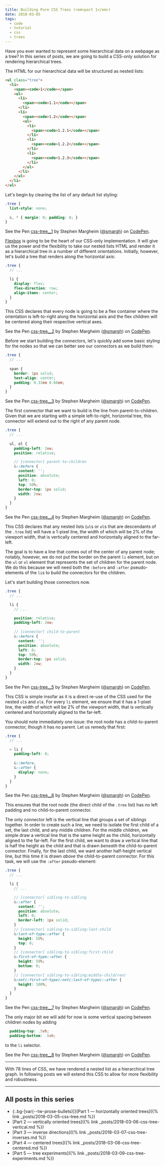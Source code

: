 ```yaml
---
title: Building Pure CSS Trees (<em>part 1</em>)
date: 2018-03-05
tags:
  - code
  - tutorial
  - css
  - trees
---
```


Have you ever wanted to represent some hierarchical data on a webpage as a tree? In this series of posts, we are going to build a CSS-only solution for rendering hierarchical trees.

<!--/summary-->

The HTML for our hierarchical data will be structured as nested lists:

~~~html
<ul class="tree">
  <li>
    <span><code>1</code></span>
    <ul>
      <li>
        <span><code>1.1</code></span>
      </li>
      <li>
        <span><code>1.2</code></span>
        <ul>
          <li>
            <span><code>1.2.1</code></span>
          </li>
          <li>
            <span><code>1.2.2</code></span>
          </li>
          <li>
            <span><code>1.2.3</code></span>
          </li>
        </ul>
      </li>
    </ul>
  </li>
</ul>
~~~

Let's begin by clearing the list of any default list styling:

~~~scss
.tree {
  list-style: none;
  
  &, * { margin: 0; padding: 0; }
}
~~~

<p data-height="160" data-theme-id="0" data-slug-hash="BYgNJN" data-default-tab="result" data-user="smargh" data-embed-version="2" data-pen-title="css-tree__1" class="codepen">See the Pen <a href="https://codepen.io/smargh/pen/BYgNJN/">css-tree__1</a> by Stephen Margheim (<a href="https://codepen.io/smargh">@smargh</a>) on <a href="https://codepen.io">CodePen</a>.</p>

[Flexbox](https://css-tricks.com/snippets/css/a-guide-to-flexbox/) is going to be the heart of our CSS-only implementation. It will give us the power and the flexibility to take our nested lists HTML and render it as a hierarchical tree in a number of different orientations. Initially, however, let's build a tree that renders along the horizontal axis:

~~~scss
.tree {
  // ...

  li {
    display: flex;
    flex-direction: row;
    align-items: center;
  }
}
~~~

This CSS declares that every node is going to be a flex container where the orientation is left-to-right along the horizontal axis and the flex children will be centered along their respective vertical axes.

<p data-height="125" data-theme-id="0" data-slug-hash="mXZJQd" data-default-tab="result" data-user="smargh" data-embed-version="2" data-pen-title="css-tree__2" class="codepen">See the Pen <a href="https://codepen.io/smargh/pen/mXZJQd/">css-tree__2</a> by Stephen Margheim (<a href="https://codepen.io/smargh">@smargh</a>) on <a href="https://codepen.io">CodePen</a>.</p>

Before we start building the connectors, let's quickly add some basic styling for the nodes so that we can better see our connectors as we build them:

~~~scss
.tree {
  // ...
  
  span {
    border: 1px solid;
    text-align: center;
    padding: 0.33em 0.66em;
  }
}
~~~

<p data-height="175" data-theme-id="0" data-slug-hash="gvNpZp" data-default-tab="result" data-user="smargh" data-embed-version="2" data-pen-title="css-tree__3" class="codepen">See the Pen <a href="https://codepen.io/smargh/pen/gvNpZp/">css-tree__3</a> by Stephen Margheim (<a href="https://codepen.io/smargh">@smargh</a>) on <a href="https://codepen.io">CodePen</a>.</p>

The first connector that we want to build is the line from parent-to-children. Given that we are starting with a simple left-to-right, horizontal tree, this connector will extend out to the right of any parent node.

~~~scss
.tree {
  // ...
  
  ul, ol {
    padding-left: 2vw;
    position: relative;

    // [connector] parent-to-children
    &::before {
      content: '';
      position: absolute;
      left: 0;
      top: 50%;
      border-top: 1px solid;
      width: 2vw;
    }
  }
}
~~~

<p data-height="175" data-theme-id="0" data-slug-hash="paXjja" data-default-tab="result" data-user="smargh" data-embed-version="2" data-pen-title="css-tree__4" class="codepen">See the Pen <a href="https://codepen.io/smargh/pen/paXjja/">css-tree__4</a> by Stephen Margheim (<a href="https://codepen.io/smargh">@smargh</a>) on <a href="https://codepen.io">CodePen</a>.</p>

This CSS declares that any nested lists (`ul`s or `ol`s that are descendants of the `.tree` list) will have a 1-pixel line, the width of which will be 2% of the viewport width, that is vertically centered and horizontally aligned to the far-left.

The goal is to have a line that comes out of the center of any parent node; notably, however, we do not put the border on the parent `li` element, but on the `ul` or `ol` element that represents the set of children for the parent node. We do this because we will need both the `:before` and `:after` pseudo-elements of the `li`s to build the connectors for the children.

Let's start building those connectors now.

~~~scss
.tree {
  // ...

  li {
    // ...

    position: relative;
    padding-left: 2vw;
    
    // [connector] child-to-parent
    &::before {
      content: '';
      position: absolute;
      left: 0;
      top: 50%;
      border-top: 1px solid;
      width: 2vw;
    }
  }
}
~~~

<p data-height="175" data-theme-id="0" data-slug-hash="ddBYVo" data-default-tab="result" data-user="smargh" data-embed-version="2" data-pen-title="css-tree__5" class="codepen">See the Pen <a href="https://codepen.io/smargh/pen/ddBYVo/">css-tree__5</a> by Stephen Margheim (<a href="https://codepen.io/smargh">@smargh</a>) on <a href="https://codepen.io">CodePen</a>.</p>

This CSS is simple insofar as it is a direct re-use of the CSS used for the nested `ul`s and `ol`s. For every `li` element, we ensure that it has a 1-pixel line, the width of which will be 2% of the viewport width, that is vertically centered and horizontally aligned to the far-left.

You should note immediately one issue: the root node has a child-to-parent connector, though it has no parent. Let us remedy that first:

~~~scss
.tree {
  // ...

  > li {
    padding-left: 0;
    
    &::before,
    &::after {
      display: none;
    }
  }
}
~~~

<p data-height="175" data-theme-id="0" data-slug-hash="oErbqG" data-default-tab="result" data-user="smargh" data-embed-version="2" data-pen-title="css-tree__6" class="codepen">See the Pen <a href="https://codepen.io/smargh/pen/oErbqG/">css-tree__6</a> by Stephen Margheim (<a href="https://codepen.io/smargh">@smargh</a>) on <a href="https://codepen.io">CodePen</a>.</p>

This ensures that the root node (the direct child of the `.tree` list) has no left padding and no child-to-parent connector.

The only connector left is the vertical line that groups a set of siblings together. In order to create such a line, we need to isolate the first child of a set, the last child, and any middle children. For the middle children, we simple draw a vertical line that is the same height as the child, horizontally aligned to the far-left. For the first child, we want to draw a vertical line that is half the height as the child and that is drawn _beneath_ the child-to-parent connector. Finally, for the last child, we want another half-height vertical line, but this time it is drawn _above_ the child-to-parent connector. For this task, we will use the `:after` pseudo-element:

~~~scss
.tree {
  // ...

  li {
    // ...

    // [connector] sibling-to-sibling
    &::after {
      content: '';
      position: absolute;
      left: 0;
      border-left: 1px solid;
    }
    // [connector] sibling-to-sibling:last-child
    &:last-of-type::after {
      height: 50%;
      top: 0;
    }
    // [connector] sibling-to-sibling:first-child
    &:first-of-type::after {
      height: 50%;
      bottom: 0;
    }
    // [connector] sibling-to-sibling:middle-child(ren)
    &:not(:first-of-type):not(:last-of-type)::after {
      height: 100%;
    }
  }
}
~~~

<p data-height="175" data-theme-id="0" data-slug-hash="PQrZyx" data-default-tab="result" data-user="smargh" data-embed-version="2" data-pen-title="css-tree__7" class="codepen">See the Pen <a href="https://codepen.io/smargh/pen/PQrZyx/">css-tree__7</a> by Stephen Margheim (<a href="https://codepen.io/smargh">@smargh</a>) on <a href="https://codepen.io">CodePen</a>.</p>

The only major bit we will add for now is some vertical spacing between children nodes by adding

~~~scss
  padding-top: .5vh;
  padding-bottom: .5vh;
~~~

to the `li` selector.

<p data-height="185" data-theme-id="0" data-slug-hash="EQBKKw" data-default-tab="result" data-user="smargh" data-embed-version="2" data-pen-title="css-tree__8" class="codepen">See the Pen <a href="https://codepen.io/smargh/pen/EQBKKw/">css-tree__8</a> by Stephen Margheim (<a href="https://codepen.io/smargh">@smargh</a>) on <a href="https://codepen.io">CodePen</a>.</p>

- - -

With 78 lines of CSS, we have rendered a nested list as a hierarchical tree graph. In following posts we will extend this CSS to allow for more flexibility and robustness.

- - -

## All posts in this series

* {:.bg-[var(--tw-prose-bullets)]}[Part 1 — horizontally oriented trees]({% link _posts/2018-03-05-css-tree.md %})
* [Part 2 — vertically oriented trees]({% link _posts/2018-03-06-css-tree-vertical.md %})
* [Part 3 — inverse directions]({% link _posts/2018-03-07-css-tree-inverses.md %})
* [Part 4 — centered trees]({% link _posts/2018-03-08-css-tree-centered.md %})
* [Part 5 — tree experiments]({% link _posts/2018-03-09-css-tree-experiments.md %})
